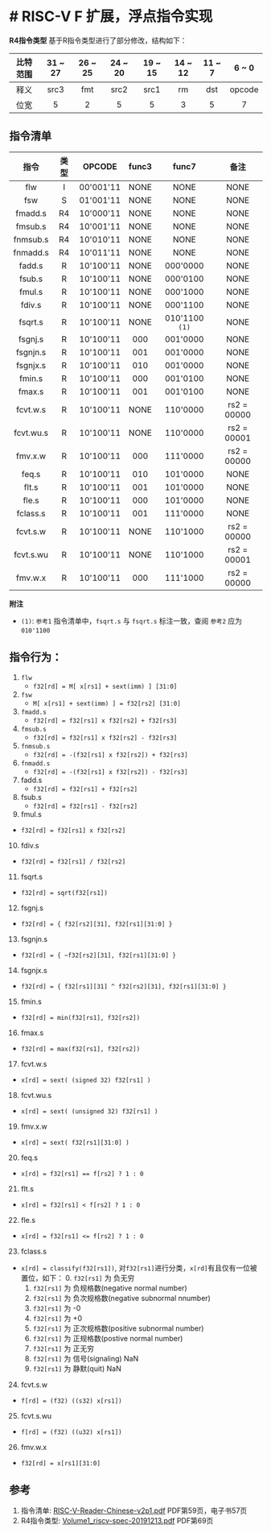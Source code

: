# # RISC-V F 扩展，浮点指令实现

**R4指令类型**
基于R指令类型进行了部分修改，结构如下：

| 比特范围| 31 ~ 27 | 26 ~ 25 | 24 ~ 20 | 19 ~ 15 | 14 ~ 12 | 11 ~ 7 | 6 ~ 0  |
| :-:| :-:| :-:| :-:| :-:| :-:| :-:| :-:|
|   释义  |   src3  |   fmt   |   src2  |   src1  |   rm    |    dst | opcode |
|   位宽  |    5    |    2    |    5    |    5    |    3    |    5   |   7    |

## 指令清单
| 指令 | 类型 | OPCODE | func3 | func7 | 备注 |
| :-:  | :-: |   :-:  | :-: | :-: | :-: |
| flw  |  I  | 00'001'11| NONE | NONE | NONE |
| fsw  |  S  | 01'001'11 | NONE | NONE | NONE |
| fmadd.s | R4 | 10'000'11 | NONE | NONE | NONE |
| fmsub.s | R4 | 10'001'11 | NONE | NONE | NONE |
| fnmsub.s | R4 | 10'010'11 | NONE | NONE | NONE |
| fnmadd.s | R4 | 10'011'11 | NONE | NONE | NONE |
| fadd.s | R | 10'100'11 | NONE | 000'0000 | NONE |
| fsub.s | R | 10'100'11 | NONE | 000'0100 | NONE |
| fmul.s | R | 10'100'11 | NONE | 000'1000 | NONE |
| fdiv.s | R | 10'100'11 | NONE | 000'1100 | NONE |
| fsqrt.s| R | 10'100'11 | NONE | 010'1100 `(1)` | NONE |
| fsgnj.s| R | 10'100'11 | 000 | 001'0000 | NONE |
| fsgnjn.s | R | 10'100'11 | 001 | 001'0000 | NONE |
| fsgnjx.s | R | 10'100'11 | 010 | 001'0000 | NONE |
| fmin.s | R | 10'100'11 | 000 | 001'0100 | NONE |
| fmax.s | R | 10'100'11 | 001 | 001'0100 | NONE
| fcvt.w.s | R | 10'100'11 | NONE | 110'0000 | rs2 = 00000 |
| fcvt.wu.s | R | 10'100'11 | NONE | 110'0000 | rs2 = 00001 |
| fmv.x.w | R | 10'100'11 | 000 | 111'0000 | rs2 = 00000 |
| feq.s | R | 10'100'11 | 010 | 101'0000 | NONE |
| flt.s | R | 10'100'11 | 001 | 101'0000 | NONE |
| fle.s | R | 10'100'11 | 000 | 101'0000 | NONE |
| fclass.s | R | 10'100'11 | 001 | 111'0000 | NONE |
| fcvt.s.w | R | 10'100'11 | NONE | 110'1000 | rs2 = 00000 |
| fcvt.s.wu | R | 10'100'11 | NONE | 110'1000 | rs2 = 00001 |
| fmv.w.x | R | 10'100'11 | 000 | 111'1000 | rs2 = 00000 |

**附注**
- `(1)`: `参考1` 指令清单中，`fsqrt.s` 与 `fsqrt.s` 标注一致，查阅 `参考2` 应为 `010'1100`

## 指令行为：
1. `flw`
   - `f32[rd] = M[ x[rs1] + sext(imm) ] [31:0]`
2. `fsw`
   - `M[ x[rs1] + sext(imm) ] = f32[rs2] [31:0]`
3. `fmadd.s`
   - `f32[rd] = f32[rs1] x f32[rs2] + f32[rs3]`
4. `fmsub.s`
   - `f32[rd] = f32[rs1] x f32[rs2] - f32[rs3]`
5. `fnmsub.s`
   - `f32[rd] = -(f32[rs1] x f32[rs2]) + f32[rs3]`
6. `fnmadd.s`
   - `f32[rd] = -(f32[rs1] x f32[rs2]) - f32[rs3]`
7. fadd.s
   - `f32[rd] = f32[rs1] + f32[rs2]`
8. fsub.s
   - `f32[rd] = f32[rs1] - f32[rs2]`
9.  fmul.s
   - `f32[rd] = f32[rs1] x f32[rs2]`
10. fdiv.s
   - `f32[rd] = f32[rs1] / f32[rs2]`
11. fsqrt.s
   - `f32[rd] = sqrt(f32[rs1])`
12. fsgnj.s
   - `f32[rd] = { f32[rs2][31], f32[rs1][31:0] }`
13. fsgnjn.s
   - `f32[rd] = { ~f32[rs2][31], f32[rs1][31:0] }`
14. fsgnjx.s
   - `f32[rd] = { f32[rs1][31] ^ f32[rs2][31], f32[rs1][31:0] }`
15. fmin.s
   - `f32[rd] = min(f32[rs1], f32[rs2])`
16. fmax.s
   - `f32[rd] = max(f32[rs1], f32[rs2])`
17. fcvt.w.s
   - `x[rd] = sext( (signed 32) f32[rs1] )`
18. fcvt.wu.s
   - `x[rd] = sext( (unsigned 32) f32[rs1] )`
19. fmv.x.w
   - `x[rd] = sext( f32[rs1][31:0] )`
20. feq.s
   - `x[rd] = f32[rs1] == f[rs2] ? 1 : 0`
21. flt.s
   - `x[rd] = f32[rs1] < f[rs2] ? 1 : 0`
22. fle.s
   - `x[rd] = f32[rs1] <= f[rs2] ? 1 : 0`
23. fclass.s
   - `x[rd] = classify(f32[rs1])`, 对`f32[rs1]`进行分类，`x[rd]`有且仅有一位被置位，如下：
     0. `f32[rs1]` 为 负无穷
     1. `f32[rs1]` 为 负规格数(negative normal number)
     2. `f32[rs1]` 为 负次规格数(negative subnormal nnumber)
     3. `f32[rs1]` 为 -0
     4. `f32[rs1]` 为 +0
     5. `f32[rs1]` 为 正次规格数(positive subnormal number)
     6. `f32[rs1]` 为 正规格数(postive normal number)
     7. `f32[rs1]` 为 正无穷
     8. `f32[rs1]` 为 信号(signaling) NaN
     9. `f32[rs1]` 为 静默(quit) NaN
24. fcvt.s.w
   - `f[rd] = (f32) ((s32) x[rs1])`
25. fcvt.s.wu
   - `f[rd] = (f32) ((u32) x[rs1])`
26. fmv.w.x
   - `f32[rd] = x[rs1][31:0]`

## 参考
1. 指令清单: [RISC-V-Reader-Chinese-v2p1.pdf](./pdf/RISC-V-Reader-Chinese-v2p1.pdf) PDF第59页，电子书57页
2. R4指令类型: [Volume1_riscv-spec-20191213.pdf](./pdf/Volume1_riscv-spec-20191213.pdf) PDF第69页